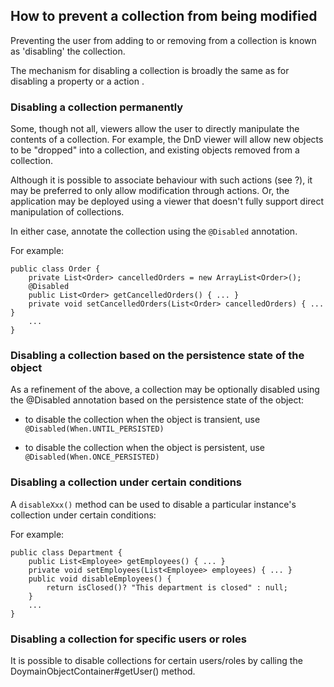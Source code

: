 How to prevent a collection from being modified
-----------------------------------------------

[//]: # (content copied to _user-guide_xxx)

Preventing the user from adding to or removing from a collection is
known as 'disabling' the collection.

The mechanism for disabling a collection is broadly the same as for
disabling a property <!--(see ?)--> or a action <!--(see ?)-->.

### Disabling a collection permanently

Some, though not all, viewers allow the user to directly manipulate the
contents of a collection. For example, the DnD viewer will allow new
objects to be "dropped" into a collection, and existing objects removed
from a collection.

Although it is possible to associate behaviour with such actions (see
?), it may be preferred to only allow modification through actions. Or,
the application may be deployed using a viewer that doesn't fully
support direct manipulation of collections.

In either case, annotate the collection using the `@Disabled`
annotation.

For example:

    public class Order {
        private List<Order> cancelledOrders = new ArrayList<Order>();
        @Disabled
        public List<Order> getCancelledOrders() { ... }
        private void setCancelledOrders(List<Order> cancelledOrders) { ... }
        ...
    }

### Disabling a collection based on the persistence state of the object

As a refinement of the above, a collection may be optionally disabled
using the @Disabled annotation based on the persistence state of the
object:

-   to disable the collection when the object is transient, use
    `@Disabled(When.UNTIL_PERSISTED)`

-   to disable the collection when the object is persistent, use
    `@Disabled(When.ONCE_PERSISTED)`

### Disabling a collection under certain conditions

A `disableXxx()` method can be used to disable a particular instance's
collection under certain conditions:

<!--
The syntax is:

-->

For example:

    public class Department {
        public List<Employee> getEmployees() { ... }
        private void setEmployees(List<Employee> employees) { ... }
        public void disableEmployees() {
            return isClosed()? "This department is closed" : null;
        }
        ...
    }

### Disabling a collection for specific users or roles

It is possible to disable collections for certain users/roles by calling
the DoymainObjectContainer\#getUser() method. <!--See ? for further
discussion.-->


